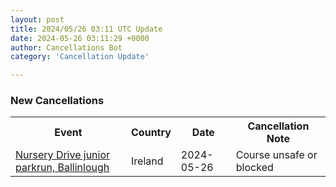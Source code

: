 ```yaml
---
layout: post
title: 2024/05/26 03:11 UTC Update
date: 2024-05-26 03:11:29 +0000
author: Cancellations Bot
category: 'Cancellation Update'

---
```


<h3>New Cancellations</h3>
<div class='hscrollable'>
<table style='width: 100%'>
    <tr>
        <th>Event</th>
        <th>Country</th>
        <th>Date</th>
        <th>Cancellation Note</th>
    </tr>
    <tr>
        <td><a href="https://www.parkrun.ie/nurserydrive-juniors">Nursery Drive junior parkrun, Ballinlough</a></td>
        <td>Ireland</td>
        <td>2024-05-26</td>
        <td>Course unsafe or blocked</td>
    </tr>
</table>
</div>
